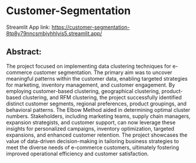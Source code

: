 # Customer-Segmentation
Streamlit App link: https://customer-segmentation-8tp8y79nncsmbjyhhlyis5.streamlit.app/
## Abstract:
The project focused on implementing data clustering techniques for e-commerce customer segmentation. The primary aim was to uncover meaningful patterns within the customer data, enabling targeted strategies for marketing, inventory management, and customer engagement. By employing customer-based clustering, geographical clustering, product-based clustering, and RFM clustering, the project successfully identified distinct customer segments, regional preferences, product groupings, and behavioral patterns. The Elbow Method aided in determining optimal cluster numbers. Stakeholders, including marketing teams, supply chain managers, expansion strategists, and customer support, can now leverage these insights for personalized campaigns, inventory optimization, targeted expansions, and enhanced customer retention. The project showcases the value of data-driven decision-making in tailoring business strategies to meet the diverse needs of e-commerce customers, ultimately fostering improved operational efficiency and customer satisfaction.
